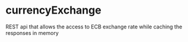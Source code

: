 # currencyExchange
REST api that allows the access to ECB exchange rate while caching the responses in memory
